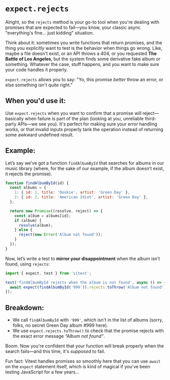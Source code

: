 # `expect.rejects`

Alright, so the `rejects` method is your go-to tool when you're dealing with promises that are expected to fail—you know, your classic async "everything's fine... just kidding" situation.

Think about it: sometimes you write functions that return promises, and the thing you explicitly want to test is the behavior when things go wrong. Like, maybe a file doesn't exist, or an API throws a 404, or you requested **The Battle of Los Angeles**, but the system finds some derivative fake album or something. Whatever the case, stuff happens, and you want to make sure your code handles it properly.

`expect.rejects` allows you to say: "Yo, this promise _better_ throw an error, or else something isn't quite right."

## When you'd use it:

Use `expect.rejects` when you want to confirm that a promise will reject—basically when failure is part of the plan (looking at you, unreliable third-party APIs—we see you). It's perfect for making sure your error handling works, or that invalid inputs properly tank the operation instead of returning some awkward undefined result.

## Example:

Let’s say we’ve got a function `findAlbumById` that searches for albums in our music library (where, for the sake of our example, if the album doesn’t exist, it rejects the promise).

```javascript
function findAlbumById(id) {
  const albums = {
    1: { id: 1, title: 'Dookie', artist: 'Green Day' },
    2: { id: 2, title: 'American Idiot', artist: 'Green Day' },
  };

  return new Promise((resolve, reject) => {
    const album = albums[id];
    if (album) {
      resolve(album);
    } else {
      reject(new Error('Album not found'));
    }
  });
}
```

Now, let’s write a test to **mirror your disappointment** when the album isn’t found, using `rejects`:

```javascript
import { expect, test } from 'vitest';

test('findAlbumById rejects when the album is not found', async () => {
  await expect(findAlbumById('999')).rejects.toThrow('Album not found');
});
```

## Breakdown:

- We call `findAlbumById` with `'999'`, which isn't in the list of albums (sorry, folks, no secret Green Day album #999 here).
- We use `expect.rejects.toThrow()` to check that the promise rejects with the exact error message _“Album not found”_.

Boom. Now you're confident that your function will break properly when the search fails—and this time, it's _supposed_ to fail.

Fun fact: Vitest handles promises _so_ smoothly here that you can use `await` on the `expect` statement itself, which is kind of magical if you've been testing JavaScript for a few years...
